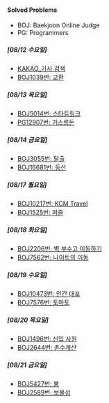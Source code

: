 #### Solved Problems

+ BOJ: Baekjoon Online Judge
+ PG: Programmers

##### [08/12 수요일]
+ [KAKAO_가사 검색](https://programmers.co.kr/learn/courses/30/lessons/60060)
+ [BOJ1039번: 교환](https://www.acmicpc.net/problem/1039)

##### [08/13 목요일]
+ [BOJ5014번: 스타트링크](https://www.acmicpc.net/problem/5014)
+ [PG12907번: 거스름돈](https://programmers.co.kr/learn/courses/30/lessons/12907)

##### [08/14 금요일]
+ [BOJ3055번: 탈출](https://www.acmicpc.net/problem/3055)
+ [BOJ16681번: 등산](https://www.acmicpc.net/problem/16681)

##### [08/17 월요일]
+ [BOJ10217번: KCM Travel](https://www.acmicpc.net/problem/10217)
+ [BOJ1525번: 퍼즐](https://www.acmicpc.net/problem/1525)

##### [08/18 화요일]
+ [BOJ2206번: 벽 부수고 이동하기](https://www.acmicpc.net/problem/2206)
+ [BOJ7562번: 나이트의 이동](https://www.acmicpc.net/problem/7562)

##### [08/19 수요일]
+ [BOJ10473번: 인간 대포](https://www.acmicpc.net/problem/10473)
+ [BOJ7576번: 토마토](https://www.acmicpc.net/problem/7562)

##### [08/20 목요일]
+ [BOJ1496번: 신입 사원](https://www.acmicpc.net/problem/1946)
+ [BOJ2644번: 촌수계산](https://www.acmicpc.net/problem/2644)

##### [08/21 금요일]
+ [BOJ5427번: 불](https://www.acmicpc.net/problem/5427)
+ [BOJ2589번: 보물섬](https://www.acmicpc.net/problem/2589)
